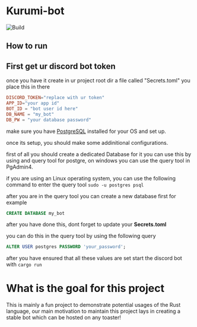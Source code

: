 # Kurumi-bot
![Build](https://github.com/Asm-Rosie/adhd-helper-bot/actions/workflows/rust.yml/badge.svg)

## How to run
## First get ur discord bot token

once you have it create in ur project root dir a file called "Secrets.toml" you place this in there 
```toml
DISCORD_TOKEN="replace with ur token"
APP_ID="your app id"
BOT_ID = "bot user id here"
DB_NAME = "my_bot"
DB_PW = "your database password"
```


make sure you have [PostgreSQL](https://www.postgresql.org/download/) installed for your OS and set up.

once its setup, you should make some addinitional configurations. 

first of all you should create a dedicated Database for it you can use this by using and query tool for postgre, on windows you can use the query tool in PgAdmin4.

if you are using an Linux operating system, you can use the following command to enter the query tool `sudo -u postgres psql`

after you are in the query tool you can create a new database first for example
```SQL
CREATE DATABASE my_bot
```
after you have done this, dont forget to update your **Secrets.toml**

you can do this in the query tool by using the following query
```SQL
ALTER USER postgres PASSWORD 'your_password';
```

after you have ensured that all these values are set start the discord bot with `cargo run`

# What is the goal for this project
This is mainly a fun project to demonstrate potential usages of the Rust language, our main motivation to maintain this project lays in creating a stable bot which can be hosted on any toaster!
